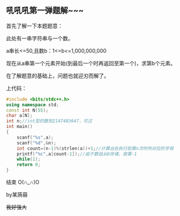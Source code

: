 ## 吼吼吼第一弹题解~~~

首先了解一下本题题意：

此处有一串字符串与一个数。

a串长<=50,且数b：1<=b<=1,000,000,000

现在从a串第一个元素开始(到最后一个时再返回至第一个)，求第b个元素。

在了解题意的基础上，问题也就迎刃而解了。

上代码：

```cpp
#include <bits/stdc++.h>
using namespace std;
const int N(55);
char a[N];
int n;//int型的数到2147483647，可过
int main()
{
	scanf("%s",a);
	scanf("%d",&n);
	int count=(n-1)%(strlen(a))+1;//计算出在执行到第n次时所对应的字母
	printf("%c",a[count-1]);//由于数组从0存储，故需-1
	while(1);
    return 0;
}

```
结束 O(∩_∩)O

by某蒟蒻 

~~我好强大~~
